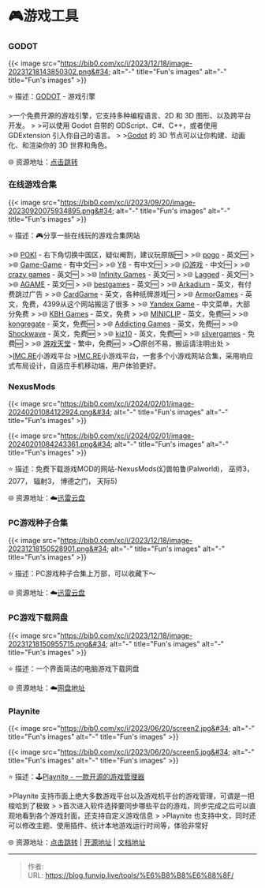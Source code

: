 # 🎮游戏工具


### GODOT

{{&lt; image src=&#34;https://bib0.com/xc/i/2023/12/18/image-20231218143850302.png&#34; alt=&#34;-&#34;  title=&#34;Fun&#39;s images&#34; alt=&#34;-&#34;  title=&#34;Fun&#39;s images&#34; &gt;}}  

⭐️  描述：[GODOT](https://godotengine.org/download/windows/) - 游戏引擎

&gt;一个免费开源的游戏引擎，它支持多种编程语言、2D 和 3D 图形、以及跨平台开发。
&gt;
&gt;可以使用 Godot 自带的 GDScript、C#、C&#43;&#43;，或者使用 GDExtension 引入你自己的语言。
&gt;
&gt;[Godot](https://godotengine.org/download/windows/) 的 3D 节点可以让你构建、动画化、和渲染你的 3D 世界和角色。

🌐 资源地址：[点击跳转](https://godotengine.org/download/windows/)

### 在线游戏合集

{{&lt; image src=&#34;https://bib0.com/xc/i/2023/09/20/image-20230920075934895.png&#34; alt=&#34;-&#34;  title=&#34;Fun&#39;s images&#34; alt=&#34;-&#34;  title=&#34;Fun&#39;s images&#34; &gt;}}  

⭐️  描述：🎮分享一些在线玩的游戏合集网站

&gt;🌐 [POKI](https://poki.com/) - 右下角切换中国区，疑似阉割，建议玩原版🆓
&gt;
&gt;🌐 [pogo](https://www.pogo.com/) - 英文🆓
&gt;
&gt;🌐 [Game-Game](https://tw.game-game.com/) - 有中文🆓
&gt;
&gt;🌐 [Y8](https://zh.y8.com/) - 有中文🆓
&gt;
&gt;🌐 [iO游戏](https://www.io233.com/) - 中文🆓
&gt;
&gt;🌐 [crazy games](https://www.crazygames.com/) - 英文🆓
&gt;
&gt;🌐 [Infinity Games](https://games.infinitynewtab.com/) - 英文🆓
&gt;
&gt;🌐 [Lagged](https://lagged.com/) - 英文🆓
&gt;
&gt;🌐 [AGAME](https://www.agame.com/) - 英文🆓
&gt;
&gt;🌐 [bestgames](https://www.bestgames.com/) - 英文🆓
&gt;
&gt;🌐 [Arkadium](https://www.arkadium.com/) - 英文，有付费跳过广告
&gt;
&gt;🌐 [CardGame](https://cardgames.io/) - 英文，各种纸牌游戏🆓
&gt;
&gt;🌐 [ArmorGames](https://armorgames.com/) - 英文，免费，4399从这个网站搬运了很多
&gt;
&gt;🌐 [Yandex Game](https://yandex.com/games/) - 中文菜单，大部分免费
&gt;
&gt;🌐 [KBH Games](https://kbhgames.com/) - 英文，免费
&gt;
&gt;🌐 [MINICLIP](https://www.miniclip.com/) - 英文，免费🆕
&gt;
&gt;🌐 [kongregate](https://www.kongregate.com/) - 英文，免费🆕
&gt;
&gt;🌐 [Addicting Games](https://www.addictinggames.com/) - 英文，免费🆕
&gt;
&gt;🌐 [Shockwave](https://www.shockwave.com/) - 英文，免费🆕
&gt;
&gt;🌐 [kiz10](https://kiz10.com/) - 英文，免费🆕
&gt;
&gt;🌐 [silvergames](https://www.silvergames.com/) - 免费🆕
&gt;
&gt;🌐 [游戏天堂](https://www.i-gamer.net/) - 繁中，免费🆕
&gt;
&gt;⭕️原创不易，搬运请注明出处
&gt;
&gt;[IMC.RE](https://games.imc.re/)小游戏平台
&gt;[IMC.RE](https://games.imc.re/)小游戏平台，一套多个小游戏网站合集，采用响应式布局设计，自适应手机移动端，用户体验更好。

### NexusMods

{{&lt; image src=&#34;https://bib0.com/xc/i/2024/02/01/image-20240201084122924.png&#34; alt=&#34;-&#34;  title=&#34;Fun&#39;s images&#34; alt=&#34;-&#34;  title=&#34;Fun&#39;s images&#34; &gt;}}  

{{&lt; image src=&#34;https://bib0.com/xc/i/2024/02/01/image-20240201084243361.png&#34; alt=&#34;-&#34;  title=&#34;Fun&#39;s images&#34; alt=&#34;-&#34;  title=&#34;Fun&#39;s images&#34; &gt;}}  

⭐️  描述：免费下载游戏MOD的网站-NexusMods(幻兽帕鲁(Palworld)， 巫师3， 2077， 辐射3， 博德之门， 天际5)

🌐 资源地址：☁️[迅雷云盘](https://pan.xunlei.com/s/VNoptkA9DVyq_kDYBkNN2pyNA1?pwd=5y5j)

### PC游戏种子合集

{{&lt; image src=&#34;https://bib0.com/xc/i/2023/12/18/image-20231218150528901.png&#34; alt=&#34;-&#34;  title=&#34;Fun&#39;s images&#34; alt=&#34;-&#34;  title=&#34;Fun&#39;s images&#34; &gt;}}  

⭐️  描述：PC游戏种子合集上万部，可以收藏下～

🌐 资源地址：☁️[迅雷云盘](https://pan.xunlei.com/s/VNjpKouvVjnDtOpyd_V6i9MLA1?pwd=5xau#)

### PC游戏下载网盘

{{&lt; image src=&#34;https://bib0.com/xc/i/2023/12/18/image-20231218150955715.png&#34; alt=&#34;-&#34;  title=&#34;Fun&#39;s images&#34; alt=&#34;-&#34;  title=&#34;Fun&#39;s images&#34; &gt;}}  

⭐️  描述：一个界面简洁的电脑游戏下载网盘

🌐 资源地址：☁️[网盘地址](http://sj.ysupan.com/gbtgame#/)

### Playnite

{{&lt; image src=&#34;https://bib0.com/xc/i/2023/06/20/screen2.jpg&#34; alt=&#34;-&#34;  title=&#34;Fun&#39;s images&#34; alt=&#34;-&#34;  title=&#34;Fun&#39;s images&#34; &gt;}}  

{{&lt; image src=&#34;https://bib0.com/xc/i/2023/06/20/screen5.jpg&#34; alt=&#34;-&#34;  title=&#34;Fun&#39;s images&#34; alt=&#34;-&#34;  title=&#34;Fun&#39;s images&#34; &gt;}}  

⭐️  描述：🕹️[Playnite - 一款开源的游戏管理器](https://playnite.link/)

&gt;Playnite 支持市面上绝大多数游戏平台以及游戏机平台的游戏管理，可谓是一把梭哈到了极致
&gt;
&gt;首次进入软件选择要同步哪些平台的游戏，同步完成之后可以直观地看到各个游戏封面，还支持自定义游戏信息
&gt;
&gt;Playnite 也支持中文，同时还可以修改主题、使用插件、统计本地游戏运行时间等，体验非常好

🌐 资源地址：[点击跳转](https://playnite.link/) | [开源地址](https://github.com/JosefNemec/Playnite) | [文档地址](https://api.playnite.link/docs/master/tutorials/extensions/intro.html)


---

> 作者:   
> URL: https://blog.funvip.live/tools/%E6%B8%B8%E6%88%8F/  

